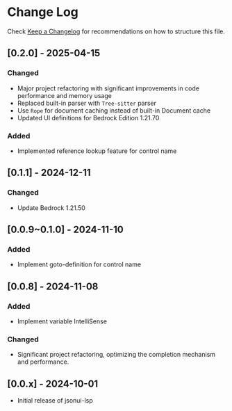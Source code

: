 # Change Log
Check [Keep a Changelog](http://keepachangelog.com/) for recommendations on how to structure this file.

## [0.2.0] - 2025-04-15

### Changed
- Major project refactoring with significant improvements in code performance and memory usage
- Replaced built-in parser with `Tree-sitter` parser
- Use `Rope` for document caching instead of built-in Document cache
- Updated UI definitions for Bedrock Edition 1.21.70

### Added
- Implemented reference lookup feature for control name
  
## [0.1.1] - 2024-12-11
### Changed
- Update Bedrock 1.21.50

## [0.0.9~0.1.0] - 2024-11-10

### Added

- Implement goto-definition for control name

## [0.0.8] - 2024-11-08

### Added

- Implement variable IntelliSense

### Changed

- Significant project refactoring, optimizing the completion mechanism and performance.

## [0.0.x] - 2024-10-01

- Initial release of jsonui-lsp